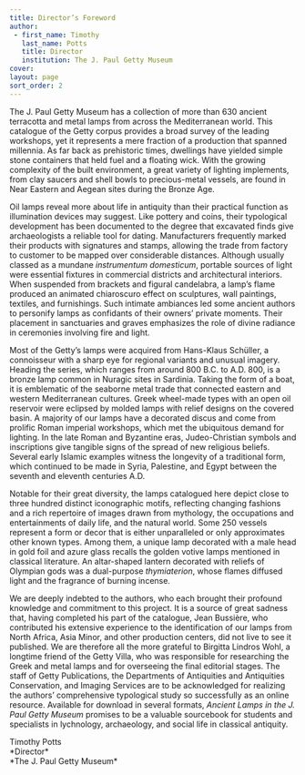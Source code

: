```yaml
---
title: Director’s Foreword
author:
 - first_name: Timothy
   last_name: Potts
   title: Director
   institution: The J. Paul Getty Museum
cover:
layout: page
sort_order: 2
---
```


The J. Paul Getty Museum has a collection of more than 630 ancient terracotta and metal lamps from across the Mediterranean world. This catalogue of the Getty corpus provides a broad survey of the leading workshops, yet it represents a mere fraction of a production that spanned millennia. As far back as prehistoric times, dwellings have yielded simple stone containers that held fuel and a floating wick. With the growing complexity of the built environment, a great variety of lighting implements, from clay saucers and shell bowls to precious-metal vessels, are found in Near Eastern and Aegean sites during the Bronze Age.

Oil lamps reveal more about life in antiquity than their practical function as illumination devices may suggest. Like pottery and coins, their typological development has been documented to the degree that excavated finds give archaeologists a reliable tool for dating. Manufacturers frequently marked their products with signatures and stamps, allowing the trade from factory to customer to be mapped over considerable distances. Although usually classed as a mundane *instrumentum domesticum*, portable sources of light were essential fixtures in commercial districts and architectural interiors. When suspended from brackets and figural candelabra, a lamp’s flame produced an animated chiaroscuro effect on sculptures, wall paintings, textiles, and furnishings. Such intimate ambiances led some ancient authors to personify lamps as confidants of their owners’ private moments. Their placement in sanctuaries and graves emphasizes the role of divine radiance in ceremonies involving fire and light.

Most of the Getty’s lamps were acquired from Hans-Klaus Schüller, a connoisseur with a sharp eye for regional variants and unusual imagery. Heading the series, which ranges from around 800 B.C. to A.D. 800, is a bronze lamp common in Nuragic sites in Sardinia. Taking the form of a boat, it is emblematic of the seaborne metal trade that connected eastern and western Mediterranean cultures. Greek wheel-made types with an open oil reservoir were eclipsed by molded lamps with relief designs on the covered basin. A majority of our lamps have a decorated discus and come from prolific Roman imperial workshops, which met the ubiquitous demand for lighting. In the late Roman and Byzantine eras, Judeo-Christian symbols and inscriptions give tangible signs of the spread of new religious beliefs. Several early Islamic examples witness the longevity of a traditional form, which continued to be made in Syria, Palestine, and Egypt between the seventh and eleventh centuries A.D.

Notable for their great diversity, the lamps catalogued here depict close to three hundred distinct iconographic motifs, reflecting changing fashions and a rich repertoire of images drawn from mythology, the occupations and entertainments of daily life, and the natural world. Some 250 vessels represent a form or decor that is either unparalleled or only approximates other known types. Among them, a unique lamp decorated with a male head in gold foil and azure glass recalls the golden votive lamps mentioned in classical literature. An altar-shaped lantern decorated with reliefs of Olympian gods was a dual-purpose *thymiaterion*, whose flames diffused light and the fragrance of burning incense.

We are deeply indebted to the authors, who each brought their profound knowledge and commitment to this project. It is a source of great sadness that, having completed his part of the catalogue, Jean Bussière, who contributed his extensive experience to the identification of our lamps from North Africa, Asia Minor, and other production centers, did not live to see it published. We are therefore all the more grateful to Birgitta Lindros Wohl, a longtime friend of the Getty Villa, who was responsible for researching the Greek and metal lamps and for overseeing the final editorial stages. The staff of Getty Publications, the Departments of Antiquities and Antiquities Conservation, and Imaging Services are to be acknowledged for realizing the authors’ comprehensive typological study so successfully as an online resource. Available for download in several formats, *Ancient Lamps in the J. Paul Getty Museum* promises to be a valuable sourcebook for students and specialists in lychnology, archaeology, and social life in classical antiquity.

<p class='entry-author' markdown="0">
Timothy Potts<br />
*Director*<br />
*The J. Paul Getty Museum*
</p>

